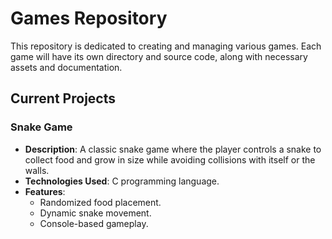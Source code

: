 # Games Repository

This repository is dedicated to creating and managing various games. Each game will have its own directory and source code, along with necessary assets and documentation.

## Current Projects

### Snake Game
- **Description**: A classic snake game where the player controls a snake to collect food and grow in size while avoiding collisions with itself or the walls.
- **Technologies Used**: C programming language.
- **Features**:
  - Randomized food placement.
  - Dynamic snake movement.
  - Console-based gameplay.

